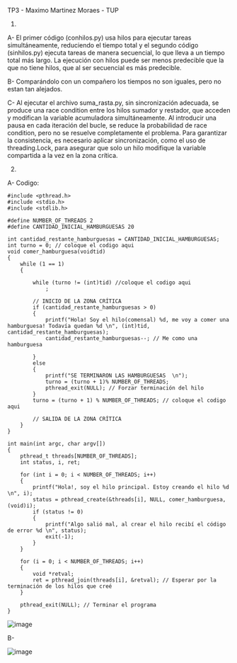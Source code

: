 TP3 - Maximo Martinez Moraes - TUP

1)

A- El primer código (conhilos.py) usa hilos para ejecutar tareas simultáneamente, reduciendo el tiempo total y el segundo código (sinhilos.py) ejecuta tareas de manera secuencial, lo que lleva a un tiempo total más largo. La ejecución con hilos puede ser menos predecible que la que no tiene hilos, que al ser secuencial es más predecible.

B- Comparándolo con un compañero los tiempos no son iguales, pero no estan tan alejados.

C- Al ejecutar el archivo suma_rasta.py, sin sincronización adecuada, se produce una race condition entre los hilos sumador y restador, que acceden y modifican la variable acumuladora simultáneamente. Al introducir una pausa en cada iteración del bucle, se reduce la probabilidad de race condition, pero no se resuelve completamente el problema. Para garantizar la consistencia, es necesario aplicar sincronización, como el uso de threading.Lock, para asegurar que solo un hilo modifique la variable compartida a la vez en la zona crítica.

2)
A- Codigo:

```
#include <pthread.h>
#include <stdio.h>
#include <stdlib.h>

#define NUMBER_OF_THREADS 2
#define CANTIDAD_INICIAL_HAMBURGUESAS 20

int cantidad_restante_hamburguesas = CANTIDAD_INICIAL_HAMBURGUESAS;
int turno = 0; // coloque el codigo aqui
void comer_hamburguesa(voidtid)
{
    while (1 == 1)
    {

        while (turno != (int)tid) //coloque el codigo aqui
            ; 

        // INICIO DE LA ZONA CRÍTICA
        if (cantidad_restante_hamburguesas > 0)
        {
            printf("Hola! Soy el hilo(comensal) %d, me voy a comer una hamburguesa! Todavía quedan %d \n", (int)tid, cantidad_restante_hamburguesas);
            cantidad_restante_hamburguesas--; // Me como una hamburguesa

        }
        else
        {
            printf("SE TERMINARON LAS HAMBURGUESAS  \n");
            turno = (turno + 1)% NUMBER_OF_THREADS;
            pthread_exit(NULL); // Forzar terminación del hilo
        }
        turno = (turno + 1) % NUMBER_OF_THREADS; // coloque el codigo aqui

        // SALIDA DE LA ZONA CRÍTICA
    }
}

int main(int argc, char argv[])
{
    pthread_t threads[NUMBER_OF_THREADS];
    int status, i, ret;

    for (int i = 0; i < NUMBER_OF_THREADS; i++)
    {
        printf("Hola!, soy el hilo principal. Estoy creando el hilo %d \n", i);
        status = pthread_create(&threads[i], NULL, comer_hamburguesa, (void)i);
        if (status != 0)
        {
            printf("Algo salió mal, al crear el hilo recibí el código de error %d \n", status);
            exit(-1);
        }
    }

    for (i = 0; i < NUMBER_OF_THREADS; i++)
    {
        void *retval;
        ret = pthread_join(threads[i], &retval); // Esperar por la terminación de los hilos que creé
    }

    pthread_exit(NULL); // Terminar el programa
}
```
![image](https://github.com/MaximoMM/ASO2024TPs/assets/167033604/95b16502-7558-4f02-bdcc-93b4107662e3)

B-

![image](https://github.com/MaximoMM/ASO2024TPs/assets/167033604/f9b19720-3036-4c57-b689-3e0ddcdfc464)
